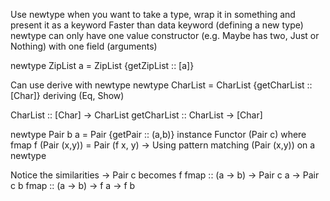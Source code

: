 Use newtype when you want to take a type, wrap it in something and present it as a keyword
Faster than data keyword (defining a new type)
newtype can only have one value constructor (e.g. Maybe has two, Just or Nothing) with one field (arguments)

newtype ZipList a = ZipList {getZipList :: [a]}

Can use derive with newtype
newtype CharList = CharList {getCharList :: [Char]} deriving (Eq, Show)

CharList :: [Char] -> CharList
getCharList :: CharList -> [Char]

newtype Pair b a = Pair {getPair :: (a,b)}
instance Functor (Pair c) where
    fmap f (Pair (x,y)) = Pair (f x, y) -> Using pattern matching (Pair (x,y)) on a newtype

Notice the similarities -> Pair c becomes f
fmap :: (a -> b) -> Pair c a -> Pair c b
fmap :: (a -> b) -> f a -> f b
